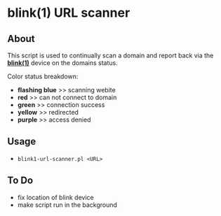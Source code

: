 # blink(1) URL scanner

## About

This script is used to continually scan a domain and report back via the [**blink(1)**](https://blink1.thingm.com/) device on the domains status.

Color status breakdown:

- **flashing blue** >> scanning webite
- **red** >> can not connect to domain
- **green** >> connection success
- **yellow** >> redirected
- **purple** >> access denied 

## Usage 

- `blink1-url-scanner.pl <URL>`

## To Do 

- fix location of blink device
- make script run in the background